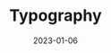 ---
layout: docs
title: Typography
description: Documentation and examples for Bootstrap typography, including global settings, headings, body text, lists, and more.
date: 2023-01-06
group: content
layout: docs
---